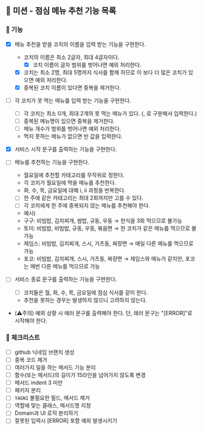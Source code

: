 ## 🚀 미션 - 점심 메뉴 추천 기능 목록

### 🎨 기능

- [X] 메뉴 추천을 받을 코치의 이름을 입력 받는 기능을 구현한다.
    + 코치의 이름은 최소 2글자, 최대 4글자이다.
      * [X] 코치 이름이 글자 범위를 벗어나면 예외 처리한다.
    + [X] 코치는 최소 2명, 최대 5명까지 식사를 함께 하므로 이 보다 더 많은 코치가 있으면 예외 처리한다.
    + [X] 중복된 코치 이름이 있다면 중복을 제거한다.

- [ ] 각 코치가 못 먹는 메뉴를 입력 받는 기능을 구현한다.
    + [ ] 각 코치는 최소 0개, 최대 2개의 못 먹는 메뉴가 있다. (, 로 구분해서 입력한다.)
    + [ ] 중복된 메뉴명이 있으면 중복을 제거한다.
    + [ ] 메뉴 개수가 범위를 벗어나면 예외 처리한다.
    + 먹지 못하는 메뉴가 없으면 빈 값을 입력한다.

- [X] 서비스 시작 문구를 출력하는 기능을 구현한다.

- [ ] 메뉴를 추천하는 기능을 구현한다.
    + 월요일에 추천할 카테고리를 무작위로 정한다.
    + 각 코치가 월요일에 먹을 메뉴를 추천한다.
    + 화, 수, 목, 금요일에 대해 i, ii 과정을 반복한다.
    +[ ] 한 주에 같은 카테고리는 최대 2회까지만 고를 수 있다.
    + [ ] 각 코치에게 한 주에 중복되지 않는 메뉴를 추천해야 한다.
    + 예시)
    + 구구: 비빔밥, 김치찌개, 쌈밥, 규동, 우동 → 한식을 3회 먹으므로 불가능
    + 토미: 비빔밥, 비빔밥, 규동, 우동, 볶음면 → 한 코치가 같은 메뉴를 먹으므로 불가능
    + 제임스: 비빔밥, 김치찌개, 스시, 가츠동, 짜장면 → 매일 다른 메뉴를 먹으므로 가능
    + 포코: 비빔밥, 김치찌개, 스시, 가츠동, 짜장면 → 제임스와 메뉴가 같지만, 포코는 매번 다른 메뉴를 먹으므로 가능

- [ ] 서비스 종료 문구를 출력하는 기능을 구현한다.
    + [ ] 코치들은 월, 화, 수, 목, 금요일에 점심 식사를 같이 한다.
    + 추천을 못하는 경우는 발생하지 않으니 고려하지 않는다.

+ (⚠️주의) 예외 상황 시 에러 문구를 출력해야 한다. 단, 에러 문구는 "[ERROR]"로 시작해야 한다.


### 🍬 체크리스트

- [ ] github 닉네임 브랜치 생성
- [ ] 중복 코드 제거
- [ ] 여러가지 일을 하는 메서드 기능 분리
- [ ] 함수(또는 메서드)의 길이가 15라인을 넘어가지 않도록 변경
- [ ] 메서드 indent 3 미만
- [ ] 패키지 분리
- [ ] `YAGNI` 불필요한 필드, 메서드 제거
- [ ] 역할에 맞는 클래스, 메서드명 지정
- [ ] Domain과 UI 로직 분리하기
- [ ] 잘못된 입력시 [ERROR] 포함 예외 발생시키기
